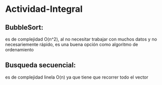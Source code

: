 # Actividad-Integral
## BubbleSort:
es de complejidad O(n^2), al no necesitar trabajar con muchos datos y no necesariemente rápido, es una buena opción como algoritmo de ordenamiento
## Busqueda secuencial:
es de complejidad linela O(n) ya que tiene que recorrer todo el vector
